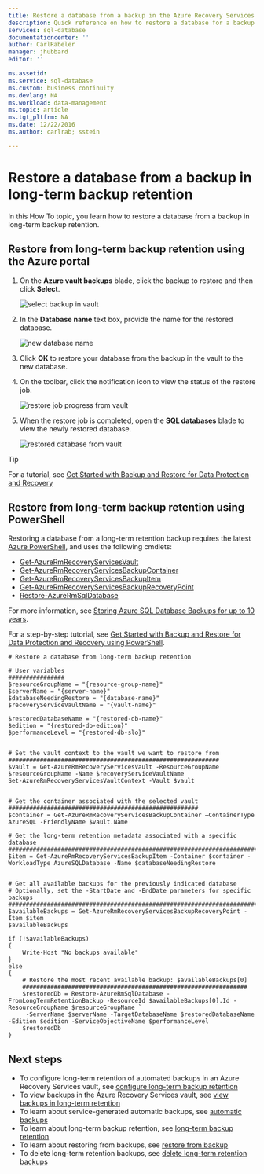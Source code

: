 ```yaml
---
title: Restore a database from a backup in the Azure Recovery Services vault | Microsoft Docs
description: Quick reference on how to restore a database for a backup in the Azure Recovery Services vault and the space used by those backups
services: sql-database
documentationcenter: ''
author: CarlRabeler
manager: jhubbard
editor: ''

ms.assetid: 
ms.service: sql-database
ms.custom: business continuity
ms.devlang: NA
ms.workload: data-management
ms.topic: article
ms.tgt_pltfrm: NA
ms.date: 12/22/2016
ms.author: carlrab; sstein

---
```

# Restore a database from a backup in long-term backup retention

In this How To topic, you learn how to restore a database from a backup in long-term backup retention.


## Restore from long-term backup retention using the Azure portal

1. On the **Azure vault backups** blade, click the backup to restore and then click **Select**.

    ![select backup in vault](./media/sql-database-get-started-backup-recovery/select-backup-in-vault.png)

2. In the **Database name** text box, provide the name for the restored database.

    ![new database name](./media/sql-database-get-started-backup-recovery/new-database-name.png)

3. Click **OK** to restore your database from the backup in the vault to the new database.

4. On the toolbar, click the notification icon to view the status of the restore job.

    ![restore job progress from vault](./media/sql-database-get-started-backup-recovery/restore-job-progress-long-term.png)

5. When the restore job is completed, open the **SQL databases** blade to view the newly restored database.

    ![restored database from vault](./media/sql-database-get-started-backup-recovery/restored-database-from-vault.png)

> [!TIP]
> For a tutorial, see [Get Started with Backup and Restore for Data Protection and Recovery](sql-database-get-started-backup-recovery.md)


## Restore from long-term backup retention using PowerShell

Restoring a database from a long-term retention backup requires the latest [Azure PowerShell](https://docs.microsoft.com/powershell/azureps-cmdlets-docs/), and uses the following cmdlets:

- [Get-AzureRmRecoveryServicesVault](https://docs.microsoft.com/powershell/resourcemanager/azurerm.recoveryservices/v2.3.0/get-azurermrecoveryservicesvault)
- [Get-AzureRmRecoveryServicesBackupContainer](https://docs.microsoft.com/powershell/resourcemanager/azurerm.recoveryservices.backup/v2.3.0/get-azurermrecoveryservicesbackupcontainer)
- [Get-AzureRmRecoveryServicesBackupItem](https://docs.microsoft.com/powershell/resourcemanager/azurerm.recoveryservices.backup/v2.3.0/get-azurermrecoveryservicesbackupitem)
- [Get-AzureRmRecoveryServicesBackupRecoveryPoint](https://docs.microsoft.com/powershell/resourcemanager/azurerm.recoveryservices.backup/v2.3.0/get-azurermrecoveryservicesbackuprecoverypoint)
- [Restore-AzureRmSqlDatabase](https://docs.microsoft.com/powershell/resourcemanager/azurerm.sql/v2.3.0/restore-azurermsqldatabase)

For more information, see [Storing Azure SQL Database Backups for up to 10 years](sql-database-long-term-retention.md).

For a step-by-step tutorial, see [Get Started with Backup and Restore for Data Protection and Recovery using PowerShell](sql-database-get-started-backup-recovery-powershell.md).

```
# Restore a database from long-term backup retention

# User variables
################
$resourceGroupName = "{resource-group-name}"
$serverName = "{server-name}"
$databaseNeedingRestore = "{database-name}"
$recoveryServiceVaultName = "{vault-name}"

$restoredDatabaseName = "{restored-db-name}"
$edition = "{restored-db-edition}"
$performanceLevel = "{restored-db-slo}"


# Set the vault context to the vault we want to restore from
############################################################
$vault = Get-AzureRmRecoveryServicesVault -ResourceGroupName $resourceGroupName -Name $recoveryServiceVaultName
Set-AzureRmRecoveryServicesVaultContext -Vault $vault


# Get the container associated with the selected vault
######################################################
$container = Get-AzureRmRecoveryServicesBackupContainer –ContainerType AzureSQL -FriendlyName $vault.Name

# Get the long-term retention metadata associated with a specific database
##########################################################################
$item = Get-AzureRmRecoveryServicesBackupItem -Container $container -WorkloadType AzureSQLDatabase -Name $databaseNeedingRestore


# Get all available backups for the previously indicated database
# Optionally, set the -StartDate and -EndDate parameters for specific backups
#############################################################################
$availableBackups = Get-AzureRmRecoveryServicesBackupRecoveryPoint -Item $item
$availableBackups

if (!$availableBackups)
{
    Write-Host "No backups available"
}
else
{
    # Restore the most recent available backup: $availableBackups[0]
    ################################################################
    $restoredDb = Restore-AzureRmSqlDatabase -FromLongTermRetentionBackup -ResourceId $availableBackups[0].Id -ResourceGroupName $resourceGroupName ` 
     -ServerName $serverName -TargetDatabaseName $restoredDatabaseName -Edition $edition -ServiceObjectiveName $performanceLevel
    $restoredDb
}
```


## Next steps

- To configure long-term retention of automated backups in an Azure Recovery Services vault, see [configure long-term backup retention](sql-database-configure-long-term-retention.md)
- To view backups in the Azure Recovery Services vault, see [view backups in long-term retention](sql-database-view-backups-in-vault.md)
- To learn about service-generated automatic backups, see [automatic backups](sql-database-automated-backups.md)
- To learn about long-term backup retention, see [long-term backup retention](sql-database-long-term-retention.md)
- To learn about restoring from backups, see [restore from backup](sql-database-recovery-using-backups.md)
- To delete long-term retention backups, see [delete long-term retention backups](sql-database-long-term-retention-delete.md)